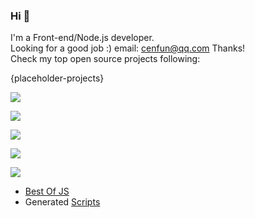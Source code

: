 ### Hi 👋

I'm a Front-end/Node.js developer.  
Looking for a good job :) email: [cenfun@qq.com](cenfun@qq.com) Thanks!  
Check my top open source projects following:

{placeholder-projects}
  
[![](https://streak-stats.demolab.com/?user=cenfun)](https://github.com/cenfun)

[![](https://github-readme-stats.vercel.app/api/top-langs/?username=cenfun&layout=pie)](https://github.com/cenfun)

[![](https://github-readme-stats.vercel.app/api?username=cenfun&show_icons=true&count_private=true)](https://github.com/cenfun) 

[![](https://github-readme-stats.vercel.app/api/wakatime?username=cenfun)](https://github.com/cenfun)

[![](https://komarev.com/ghpvc/?username=cenfun)](https://github.com/cenfun) 
  
- [Best Of JS](/BestOfJS.md)  
- Generated [Scripts](/scripts/)  
